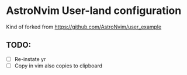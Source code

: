 # AstroNvim User-land configuration

Kind of forked from https://github.com/AstroNvim/user_example

## TODO:

- [ ] Re-instate <leader>yr
- [ ] Copy in vim also copies to clipboard
